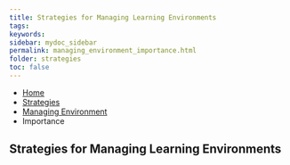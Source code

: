 ```yaml
---
title: Strategies for Managing Learning Environments
tags: 
keywords: 
sidebar: mydoc_sidebar
permalink: managing_environment_importance.html
folder: strategies
toc: false
---
```


<ul class="breadcrumb">
    <li><a href="index.html">Home</a></li>
    <li><a href="strategies.html">Strategies</a></li>
    <li><a href="strategies_managing_environment.html">Managing Environment</a></li>
    <li class="active">Importance</li>
</ul>


## Strategies for Managing Learning Environments


